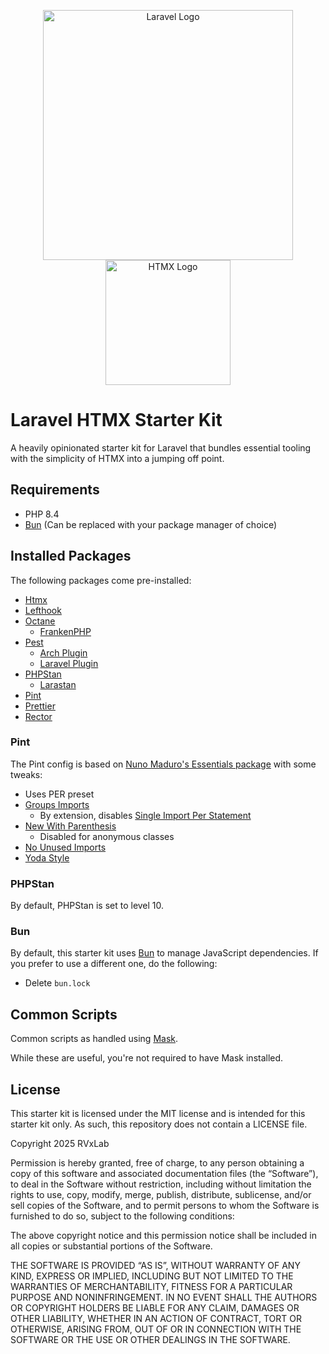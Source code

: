 <p align="center">
<img src="https://raw.githubusercontent.com/laravel/art/master/logo-lockup/5%20SVG/2%20CMYK/1%20Full%20Color/laravel-logolockup-cmyk-red.svg" width="400" alt="Laravel Logo">
<img src="https://raw.githubusercontent.com/bigskysoftware/htmx/f690d928342b6334fa539cfbd4be515748d2ba0f/www/static/img/htmx_logo.2.png" width="200" alt="HTMX Logo">
</p>

# Laravel HTMX Starter Kit

A heavily opinionated starter kit for Laravel that bundles essential tooling with the simplicity of HTMX into a jumping off point.

## Requirements

- PHP 8.4
- [Bun](https://bun.sh/) (Can be replaced with your package manager of choice)

## Installed Packages

The following packages come pre-installed:

- [Htmx](https://htmx.org)
- [Lefthook](https://lefthook.dev)
- [Octane](https://laravel.com/docs/octane)
  - [FrankenPHP](https://frankenphp.dev)
- [Pest](https://pestphp.com)
  - [Arch Plugin](https://pestphp.com/docs/arch-testing)
  - [Laravel Plugin](https://pestphp.com/docs/plugins#laravel)
- [PHPStan](https://phpstan.org)
  - [Larastan](https://github.com/larastan/larastan)
- [Pint](https://laravel.com/docs/pint)
- [Prettier](https://prettier.io)
- [Rector](https://getrector.com)

### Pint

The Pint config is based on [Nuno Maduro's Essentials package](https://github.com/nunomaduro/essentials) with some tweaks:

- Uses PER preset
- [Groups Imports](https://cs.symfony.com/doc/rules/import/group_import.html)
  - By extension, disables [Single Import Per Statement](https://cs.symfony.com/doc/rules/import/single_import_per_statement.html)
- [New With Parenthesis](https://cs.symfony.com/doc/rules/operator/new_with_parentheses.html)
  - Disabled for anonymous classes
- [No Unused Imports](https://cs.symfony.com/doc/rules/import/no_unused_imports.html)
- [Yoda Style](https://cs.symfony.com/doc/rules/control_structure/yoda_style.html)

### PHPStan

By default, PHPStan is set to level 10.

### Bun

By default, this starter kit uses [Bun](https://bun.sh) to manage JavaScript dependencies. If you prefer to use a different one, do the following:

- Delete `bun.lock`

## Common Scripts

Common scripts as handled using [Mask](https://github.com/jacobdeichert/mask).

While these are useful, you're not required to have Mask installed.

## License

This starter kit is licensed under the MIT license and is intended for this starter kit only. As such, this repository does not contain a LICENSE file.

Copyright 2025 RVxLab

Permission is hereby granted, free of charge, to any person obtaining a copy of this software and associated documentation files (the “Software”), to deal in the Software without restriction, including without limitation the rights to use, copy, modify, merge, publish, distribute, sublicense, and/or sell copies of the Software, and to permit persons to whom the Software is furnished to do so, subject to the following conditions:

The above copyright notice and this permission notice shall be included in all copies or substantial portions of the Software.

THE SOFTWARE IS PROVIDED “AS IS”, WITHOUT WARRANTY OF ANY KIND, EXPRESS OR IMPLIED, INCLUDING BUT NOT LIMITED TO THE WARRANTIES OF MERCHANTABILITY, FITNESS FOR A PARTICULAR PURPOSE AND NONINFRINGEMENT. IN NO EVENT SHALL THE AUTHORS OR COPYRIGHT HOLDERS BE LIABLE FOR ANY CLAIM, DAMAGES OR OTHER LIABILITY, WHETHER IN AN ACTION OF CONTRACT, TORT OR OTHERWISE, ARISING FROM, OUT OF OR IN CONNECTION WITH THE SOFTWARE OR THE USE OR OTHER DEALINGS IN THE SOFTWARE.

